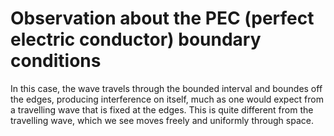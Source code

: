 # Observation about the PEC (perfect electric conductor) boundary conditions

In this case, the wave travels through the bounded interval and boundes off the
edges, producing interference on itself, much as one would expect from a
travelling wave that is fixed at the edges. This is quite different from the
travelling wave, which we see moves freely and uniformly through space.
